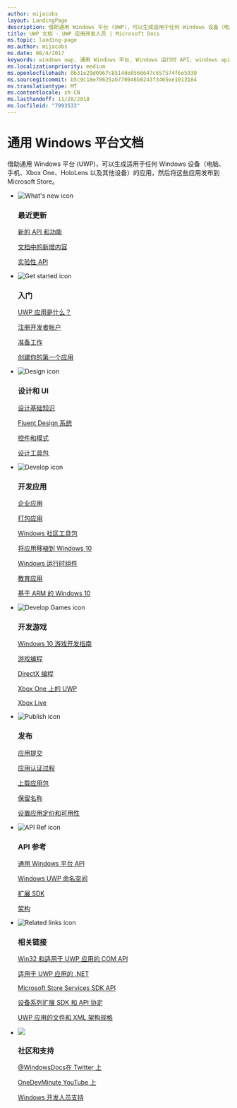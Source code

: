 ```yaml
---
author: mijacobs
layout: LandingPage
description: 借助通用 Windows 平台 (UWP)，可以生成适用于任何 Windows 设备（电脑、手机、Xbox One、HoloLens 以及其他设备）的应用，然后将这些应用发布到应用商店。
title: UWP 文档 - UWP 应用开发人员 | Microsoft Docs
ms.topic: landing-page
ms.author: mijacobs
ms.date: 08/4/2017
keywords: windows uwp, 通用 Windows 平台, Windows 运行时 API, windows api, windows api 参考, winrt api, uwp api, uwp api 参考, 开发 uwp, 设计 uwp, 发布 uwp
ms.localizationpriority: medium
ms.openlocfilehash: 0b31e29d0967c8514de0566647c657574f6e5930
ms.sourcegitcommit: b5c9c18e70625ab770946b8243f3465ee1013184
ms.translationtype: MT
ms.contentlocale: zh-CN
ms.lasthandoff: 11/28/2018
ms.locfileid: "7993533"
---
```

# <a name="universal-windows-platform-documentation"></a>通用 Windows 平台文档
借助通用 Windows 平台 (UWP)，可以生成适用于任何 Windows 设备（电脑、手机、Xbox One、HoloLens 以及其他设备）的应用，然后将这些应用发布到 Microsoft Store。

<ul class="panelContent cardsF">
    <li>
        <div class="cardSize">
            <div class="cardPadding">
                <div class="card">
                    <div class="cardImageOuter">
                        <div class="cardImage">
                            <img src="/media/common/i_whats-new.svg" alt="What's new icon" />
                        </div>
                    </div>
                    <div class="cardText">
                        <h3>最近更新</h3>
                        <p>
                            <a href="whats-new/windows-10-version-latest.md">新的 API 和功能</a>
                        </p>
                        <p>
                            <a href="whats-new/windows-docs-latest.md">文档中的新增内容</a>
                        </p>
                        <p>
                            <a href="whats-new/experimental-apis.md">实验性 API</a>
                        </p>
                    </div>
                </div>
            </div>
        </div>
    </li>
    <li>
        <div class="cardSize">
            <div class="cardPadding">
                <div class="card">
                    <div class="cardImageOuter">
                        <div class="cardImage">
                            <img src="/media/common/i_get-started.svg" alt="Get started icon" />
                        </div>
                    </div>
                    <div class="cardText">
                        <h3>入门</h3>
                        <p>
                            <a href="get-started/universal-application-platform-guide.md">UWP 应用是什么？</a>
                        </p>
                        <p>
                            <a href="get-started/sign-up.md">注册开发者帐户</a>
                        </p>
                        <p>
                            <a href="get-started/get-set-up.md">准备工作</a>
                        </p>
                        <p>
                            <a href="get-started/your-first-app.md">创建你的第一个应用</a>
                        </p>
                    </div>
                </div>
            </div>
        </div>
    </li>
    <li>
        <div class="cardSize">
            <div class="cardPadding">
                <div class="card">
                    <div class="cardImageOuter">
                        <div class="cardImage">
                            <img src="/media/common/i_management.svg" alt="Design icon" />
                        </div>
                    </div>
                    <div class="cardText">
                        <h3>设计和 UI</h3>
                        <p>
                            <a href="design/basics/design-and-ui-intro.md">设计基础知识</a>
                        </p>
                         <p>
                            <a href="design/fluent-design-system/index.md">Fluent Design 系统</a>
                        </p>
                        <p>
                            <a href="design/controls-and-patterns/index.md">控件和模式</a>
                        </p>
                        <p>
                            <a href="design/downloads/index.md">设计工具包</a>
                        </p>                      
                    </div>
                </div>
            </div>
        </div>
    </li>
    <li>
        <div class="cardSize">
            <div class="cardPadding">
                <div class="card">
                    <div class="cardImageOuter">
                        <div class="cardImage">
                            <img src="/media/common/i_code-edit.svg" alt="Develop icon" />
                        </div>
                    </div>
                    <div class="cardText">
                        <h3>开发应用</h3>
                        <p>
                            <a href="enterprise/index.md">企业应用</a>
                        </p>
                        <p>
                            <a href="packaging/index.md">打包应用</a>
                        </p>
                        <p>
                            <a href="//docs.microsoft.com/windows/uwpcommunitytoolkit/">Windows 社区工具包</a>
                        </p>
                        <p>
                            <a href="porting/index.md">将应用移植到 Windows 10</a>
                        </p>
                        <p>
                            <a href="winrt-components/index.md">Windows 运行时组件</a>
                        </p>
                        <p>
                            <a href="apps-for-education/index.md">教育应用</a>
                        </p>
                        <p>
                            <a href="porting/apps-on-arm.md">基于 ARM 的 Windows 10</a>
                        </p>
                    </div>
                </div>
            </div>
        </div>
    </li>
    <li>
        <div class="cardSize">
            <div class="cardPadding">
                <div class="card">
                    <div class="cardImageOuter">
                        <div class="cardImage">
                            <img src="/media/common/i_build.svg" alt="Develop Games icon" />
                        </div>
                    </div>
                    <div class="cardText">
                        <h3>开发游戏</h3>
                        <p>
                            <a href="gaming/e2e.md">Windows 10 游戏开发指南</a>
                        </p>
                        <p>
                            <a href="gaming/index.md">游戏编程</a>
                        </p>
                        <p>
                            <a href="gaming/directx-programming.md">DirectX 编程</a>
                        </p>
                        <p>
                            <a href="xbox-apps/index.md">Xbox One 上的 UWP</a>
                        </p>
                        <p>
                            <a href="xbox-live/index.md">Xbox Live</a>
                        </p>
                    </div>
                </div>
            </div>
        </div>
    </li>    
    <li>
        <div class="cardSize">
            <div class="cardPadding">
                <div class="card">
                    <div class="cardImageOuter">
                        <div class="cardImage">
                            <img src="/media/common/i_upgrade.svg" alt="Publish icon" />
                        </div>
                    </div>
                    <div class="cardText">
                        <h3>发布</h3>
                        <p>
                            <a href="publish/app-submissions.md">应用提交</a>
                        </p>
                        <p>
                            <a href="publish/the-app-certification-process.md">应用认证过程</a>
                        </p>
                        <p>
                            <a href="publish/upload-app-packages.md">上载应用包</a>
                        </p>
                        <p>
                            <a href="publish/create-your-app-by-reserving-a-name.md">保留名称</a>
                        </p>
                        <p>
                            <a href="publish/set-app-pricing-and-availability.md">设置应用定价和可用性</a>
                        </p>
                    </div>
                </div>
            </div>
        </div>
    </li>
    <li>
        <div class="cardSize">
            <div class="cardPadding">
                <div class="card">
                    <div class="cardImageOuter">
                        <div class="cardImage">
                            <img src="/media/common/i_api-reference.svg" alt="API Ref icon" />
                        </div>
                    </div>
                    <div class="cardText">
                        <h3>API 参考</h3>
                        <p>
                            <a href="//docs.microsoft.com/uwp/">通用 Windows 平台 API</a>
                        </p>
                        <p>
                            <a href="//docs.microsoft.com/uwp/API">Windows UWP 命名空间</a>
                        </p>
                        <p>
                            <a href="//docs.microsoft.com/uwp/extension-sdks">扩展 SDK</a>
                        </p>
                        <p>
                            <a href="//docs.microsoft.com/uwp/schemas">架构</a>
                        </p>
                    </div>
                </div>
            </div>
        </div>
    </li>
    <li>
        <div class="cardSize">
            <div class="cardPadding">
                <div class="card">
                    <div class="cardImageOuter">
                        <div class="cardImage">
                            <img src="/media/common/i_multi-connect.svg" alt="Related links icon" />
                        </div>
                    </div>
                    <div class="cardText">
                        <h3>相关链接</h3>
                        <p>
                            <a href="//docs.microsoft.com/uwp/win32-and-com/win32-and-com-for-uwp-apps">Win32 和适用于 UWP 应用的 COM API</a>
                        </p>
                        <p>
                            <a href="//msdn.microsoft.com/library/windows/apps/mt185501.aspx">适用于 UWP 应用的 .NET</a>
                        </p>
                        <p>
                            <a href="//msdn.microsoft.com/library/windows/apps/mt691886.aspx">Microsoft Store Services SDK API</a>
                        </p>
                        <p>
                            <a href="//docs.microsoft.com/uwp/extension-sdks">设备系列扩展 SDK 和 API 协定</a>
                        </p>
                        <p>
                            <a href="//docs.microsoft.com/uwp/schemas/">UWP 应用的文件和 XML 架构规格</a>
                        </p>
                    </div>
                </div>
            </div>
        </div>
    </li>
    <li>
        <div class="cardSize">
            <div class="cardPadding">
                <div class="card">
                    <div class="cardImageOuter">
                        <div class="cardImage">
                            <img src="/media/common/i_support.svg" alt=" " />
                        </div>
                    </div>
                    <div class="cardText">
                        <h3>社区和支持</h3>
                        <p>
                            <a href="https://twitter.com/WindowsDocs">@WindowsDocs在 Twitter 上</a>
                        </p>
                        <p>
                            <a href="http://aka.ms/OneDevMinute">OneDevMinute YouTube 上</a>
                        </p>
                        <p>
                            <a href="https://developer.microsoft.com/windows/support">Windows 开发人员支持</a>
                        </p>
                    </div>
                </div>
            </div>
        </div>
    </li>    
</ul>
